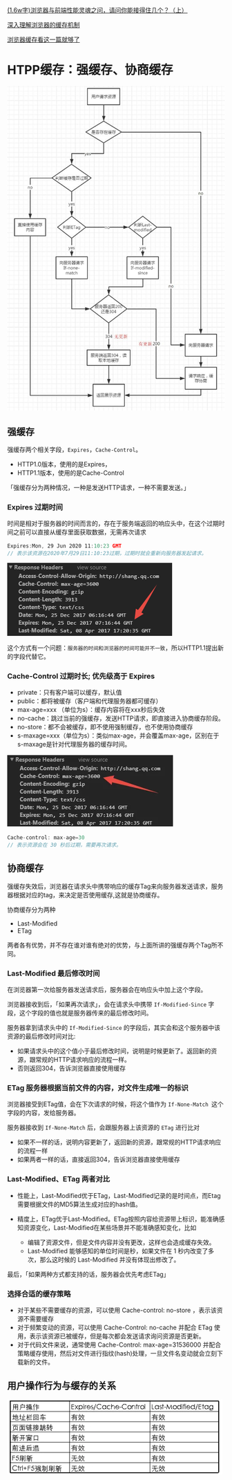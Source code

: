 [(1.6w字)浏览器与前端性能灵魂之问，请问你能接得住几个？（上）](https://juejin.im/post/6844904021308735502#heading-0)

[深入理解浏览器的缓存机制](https://www.jianshu.com/p/54cc04190252)

[浏览器缓存看这一篇就够了](https://segmentfault.com/a/1190000018717463)

# HTPP缓存：强缓存、协商缓存
![](/img/HTTP/缓存.jpg)


## 强缓存

强缓存两个相关字段，`Expires`，`Cache-Control`。
* HTTP1.0版本，使用的是Expires，
* HTTP1.1版本，使用的是Cache-Control

「强缓存分为两种情况，一种是发送HTTP请求，一种不需要发送。」

### Expires 过期时间
时间是相对于服务器的时间而言的，存在于服务端返回的响应头中，在这个过期时间之前可以直接从缓存里面获取数据，无需再次请求
  ```js
  Expires:Mon, 29 Jun 2020 11:10:23 GMT
  // 表示该资源在2020年7月29日11:10:23过期，过期时就会重新向服务器发起请求。
  ```

![](/img/HTTP/expires.png)

这个方式有一个问题：`服务器的时间和浏览器的时间可能并不一致`，所以HTTP1.1提出新的字段代替它。

### Cache-Control 过期时长; 优先级高于 Expires
* private：只有客户端可以缓存，默认值
* public：都将被缓存（客户端和代理服务器都可缓存）
* max-age=xxx （单位为s）：缓存内容将在xxx秒后失效
* no-cache：跳过当前的强缓存，发送HTTP请求，即直接进入协商缓存阶段。
* no-store：都不会被缓存，即不使用强制缓存，也不使用协商缓存
* s-maxage=xxx（单位为s）：类似max-age，并会覆盖max-age，区别在于s-maxage是针对代理服务器的缓存时间。

![](/img/HTTP/max-age.png)
```js
Cache-control: max-age=30 
// 表示资源会在 30 秒后过期，需要再次请求。
```

## 协商缓存
强缓存失效后，浏览器在请求头中携带响应的缓存Tag来向服务器发送请求，服务器根据对应的tag，来决定是否使用缓存,这就是协商缓存。

协商缓存分为两种
* Last-Modified
* ETag

两者各有优势，并不存在谁对谁有绝对的优势，与上面所讲的强缓存两个Tag所不同。

### Last-Modified 最后修改时间
在浏览器第一次给服务器发送请求后，服务器会在响应头中加上这个字段。

浏览器接收到后，「如果再次请求」，会在请求头中携带 `If-Modified-Since` 字段，这个字段的值也就是服务器传来的最后修改时间。

服务器拿到请求头中的 `If-Modified-Since` 的字段后，其实会和这个服务器中该资源的最后修改时间对比:
* 如果请求头中的这个值小于最后修改时间，说明是时候更新了。返回新的资源，跟常规的HTTP请求响应的流程一样。
* 否则返回304，告诉浏览器直接使用缓存


### ETag 服务器根据当前文件的内容，对文件生成唯一的标识
浏览器接受到ETag值，会在下次请求的时候，将这个值作为 `If-None-Match `这个字段的内容，发给服务器。

服务器接收到 `If-None-Match` 后，会跟服务器上该资源的 `ETag` 进行比对
* 如果不一样的话，说明内容更新了，返回新的资源，跟常规的HTTP请求响应的流程一样
* 如果两者一样的话，直接返回304，告诉浏览器直接使用缓存

### Last-Modified、ETag 两者对比
* 性能上，Last-Modified优于ETag，Last-Modified记录的是时间点，而Etag需要根据文件的MD5算法生成对应的hash值。

* 精度上，ETag优于Last-Modified。ETag按照内容给资源带上标识，能准确感知资源变化，Last-Modified在某些场景并不能准确感知变化，比如
  * 编辑了资源文件，但是文件内容并没有更改，这样也会造成缓存失效。
  * Last-Modified 能够感知的单位时间是秒，如果文件在 1 秒内改变了多次，那么这时候的 Last-Modified 并没有体现出修改了。

最后，「如果两种方式都支持的话，服务器会优先考虑ETag」


### 选择合适的缓存策略
* 对于某些不需要缓存的资源，可以使用 Cache-control: no-store ，表示该资源不需要缓存
* 对于频繁变动的资源，可以使用 Cache-Control: no-cache 并配合 ETag 使用，表示该资源已被缓存，但是每次都会发送请求询问资源是否更新。
* 对于代码文件来说，通常使用 Cache-Control: max-age=31536000 并配合策略缓存使用，然后对文件进行指纹(hash)处理，一旦文件名变动就会立刻下载新的文件。


## 用户操作行为与缓存的关系
![](/img/HTTP/用户行为与缓存关系.png)